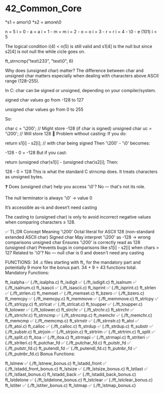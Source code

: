 # 42_Common_Core

*s1 = amor\0
*s2 = amore\0

n = 5
i = 0 - a = a
i = 1 - m = m
i = 2 - o = o
i = 3 - r = r
i = 4 - \0 - e (101)  i < 5 

The logical condition i(4) < n(5) is still valid and s1[4] is the null but since s2[4] is not null the while cicle goes on.

ft_strncmp("test\233", "test\0", 6)

Why does (unsigned char) matter?
The difference between char and unsigned char matters especially when dealing with characters above ASCII range (128–255).

In C:
char can be signed or unsigned, depending on your compiler/system.

signed char values go from -128 to 127

unsigned char values go from 0 to 255

So:

char c = '\200';             // Might store -128 (if char is signed)
unsigned char uc = '\200';   // Will store 128
😬 Problem without casting:
If you do:


return s1[i] - s2[i];  // with char being signed
Then '\200' - '\0' becomes:

-128 - 0 = -128
But if you cast:

return (unsigned char)s1[i] - (unsigned char)s2[i];
Then:


128 - 0 = 128
This is what the standard C strncmp does. It treats characters as unsigned bytes.

❓ Does (unsigned char) help you access '\0'?
No — that's not its role.

The null terminator is always '\0' → value 0

It’s accessible as-is and doesn’t need casting

The casting to (unsigned char) is only to avoid incorrect negative values when comparing characters ≥ 128.

✅ TL;DR
Concept	Meaning
'\200'	Octal literal for ASCII 128 (non-standard extended ASCII char)
Signed char	May interpret '\200' as -128 → wrong comparisons
unsigned char	Ensures '\200' is correctly read as 128
(unsigned char)	Prevents bugs in comparisons like s1[i] - s2[i] when chars > 127
Related to '\0'?	No — null char is 0 and doesn't need any casting


FUNCTIONS:
34 .c files starting with ft_ for the mandatory part and potentially 9 more for the bonus part.
34 + 9 = 43 functions total.
Mandatory Functions:

ft_isalpha ✅ (./ft_isalpha.c)
ft_isdigit ✅ (./ft_isdigit.c)
ft_isalnum ✅ (./ft_isalnum.c)
ft_isascii ✅ (./ft_isascii.c)
ft_isprint ✅ (./ft_isprint.c)
ft_strlen ✅ (./ft_strlen.c)
ft_memset ✅ (./ft_memset.c)
ft_bzero ✅ (./ft_bzero.c)
ft_memcpy ✅ (./ft_memcpy.c)
ft_memmove ✅ (./ft_memmove.c)
ft_strlcpy ✅ (./ft_strlcpy.c)
ft_strlcat ✅ (./ft_strlcat.c)
ft_toupper ✅ (./ft_toupper.c)
ft_tolower ✅ (./ft_tolower.c)
ft_strchr ✅ (./ft_strchr.c)
ft_strrchr ✅ (./ft_strrchr.c)
ft_strncmp ✅ (./ft_strncmp.c)
ft_memchr ✅ (./ft_memchr.c)
ft_memcmp ✅ (./ft_memcmp.c)
ft_strnstr ✅ (./ft_strnstr.c)
ft_atoi ✅ (./ft_atoi.c)
ft_calloc ✅ (./ft_calloc.c)
ft_strdup ✅ (./ft_strdup.c)
ft_substr ✅ (./ft_substr.c)
ft_strjoin ✅ (./ft_strjoin.c)
ft_strtrim ✅ (./ft_strtrim.c)
ft_split ✅ (./ft_split.c)
ft_itoa ✅ (./ft_itoa.c)
ft_strmapi ✅ (./ft_strmapi.c)
ft_striteri ✅ (./ft_striteri.c)
ft_putchar_fd ✅ (./ft_putchar_fd.c)
ft_putstr_fd ✅ (./ft_putstr_fd.c)
ft_putendl_fd ✅ (./ft_putendl_fd.c)
ft_putnbr_fd ✅ (./ft_putnbr_fd.c)
Bonus Functions:

ft_lstnew ✅ (./ft_lstnew_bonus.c)
ft_lstadd_front ✅ (./ft_lstadd_front_bonus.c)
ft_lstsize ✅ (./ft_lstsize_bonus.c)
ft_lstlast ✅ (./ft_lstlast_bonus.c)
ft_lstadd_back ✅ (./ft_lstadd_back_bonus.c)
ft_lstdelone ✅ (./ft_lstdelone_bonus.c)
ft_lstclear ✅ (./ft_lstclear_bonus.c)
ft_lstiter ✅ (./ft_lstiter_bonus.c)
ft_lstmap ✅ (./ft_lstmap_bonus.c)